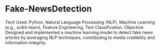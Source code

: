 # Fake-NewsDetection
Tech Used: Python, Natural Language Processing (NLP), Machine Learning (e.g., scikit-learn), Feature Engineering,  Text Classification. Objective: Designed and implemented a machine learning model to detect fake news articles by leveraging NLP  techniques, contributing to media credibility and information integrity. 
